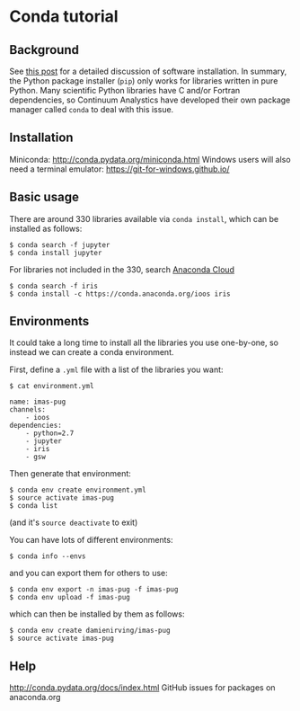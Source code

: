 # Conda tutorial

## Background

See [this post](https://drclimate.wordpress.com/2014/10/30/software-installation-explained/)
for a detailed discussion of software installation. 
In summary, the Python package installer (`pip`) only works for libraries written in pure Python.
Many scientific Python libraries have C and/or Fortran dependencies, 
so Continuum Analystics have developed their own package manager called `conda` to deal with this issue.

## Installation

Miniconda: http://conda.pydata.org/miniconda.html
Windows users will also need a terminal emulator: https://git-for-windows.github.io/

## Basic usage

There are around 330 libraries available via `conda install`,
which can be installed as follows:  
```
$ conda search -f jupyter
$ conda install jupyter
```

For libraries not included in the 330,
search [Anaconda Cloud](https://anaconda.org)
```
$ conda search -f iris
$ conda install -c https://conda.anaconda.org/ioos iris
```

## Environments

It could take a long time to install all the libraries you use one-by-one,
so instead we can create a conda environment.

First, define a `.yml` file with a list of the libraries you want:

```
$ cat environment.yml

name: imas-pug
channels:
    - ioos
dependencies:
    - python=2.7
    - jupyter
    - iris
    - gsw
```

Then generate that environment:

```
$ conda env create environment.yml
$ source activate imas-pug
$ conda list
```

(and it's `source deactivate` to exit)

You can have lots of different environments:

```
$ conda info --envs
```

and you can export them for others to use:

```
$ conda env export -n imas-pug -f imas-pug
$ conda env upload -f imas-pug
```

which can then be installed by them as follows:

```
$ conda env create damienirving/imas-pug
$ source activate imas-pug
```

## Help

http://conda.pydata.org/docs/index.html
GitHub issues for packages on anaconda.org



